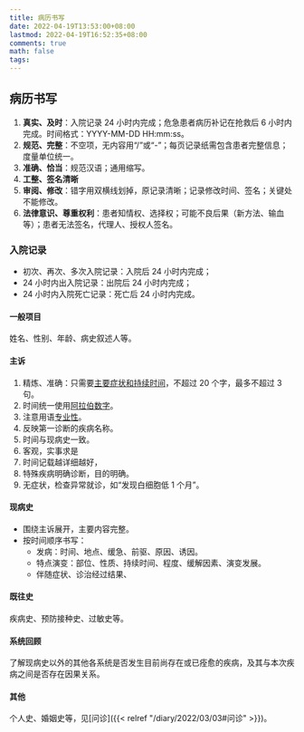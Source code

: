 ```yaml
---
title: 病历书写
date: 2022-04-19T13:53:00+08:00
lastmod: 2022-04-19T16:52:35+08:00
comments: true
math: false
tags:
---
```


## 病历书写

1. **真实、及时**：入院记录 24 小时内完成；危急患者病历补记在抢救后 6 小时内完成。时间格式：YYYY-MM-DD HH:mm:ss。
2. **规范、完整**：不空项，无内容用“/”或“-”；每页记录纸需包含患者完整信息；度量单位统一。
3. **准确、恰当**：规范汉语；通用缩写。
4. **工整、签名清晰**
5. **审阅、修改**：错字用双横线划掉，原记录清晰；记录修改时间、签名；关键处不能修改。
6. **法律意识、尊重权利**：患者知情权、选择权；可能不良后果（新方法、输血等）；患者无法签名，代理人、授权人签名。

### 入院记录

- 初次、再次、多次入院记录：入院后 24 小时内完成；
- 24 小时内出入院记录：出院后 24 小时内完成；
- 24 小时内入院死亡记录：死亡后 24 小时内完成。

#### 一般项目

姓名、性别、年龄、病史叙述人等。

#### 主诉

1. 精炼、准确：只需要<ins>主要症状和持续时间</ins>，不超过 20 个字，最多不超过 3 句。
2. 时间统一使用<ins>阿拉伯数字</ins>。
3. 注意用语<ins>专业性</ins>。
4. 反映第一诊断的疾病名称。
5. 时间与现病史一致。
6. 客观，实事求是
7. 时间记载越详细越好，
8. 特殊疾病明确诊断，目的明确。
9. 无症状，检查异常就诊，如“发现白细胞低 1 个月”。

#### 现病史

- 围绕主诉展开，主要内容完整。
- 按时间顺序书写：
    - 发病：时间、地点、缓急、前驱、原因、诱因。
    - 特点演变：部位、性质、持续时间、程度、缓解因素、演变发展。
    - 伴随症状、诊治经过结果、

#### 既往史

疾病史、预防接种史、过敏史等。

#### 系统回顾

了解现病史以外的其他各系统是否发生目前尚存在或已痊愈的疾病，及其与本次疾病之间是否存在因果关系。

#### 其他

个人史、婚姻史等，见[问诊]({{< relref "/diary/2022/03/03#问诊" >}})。
